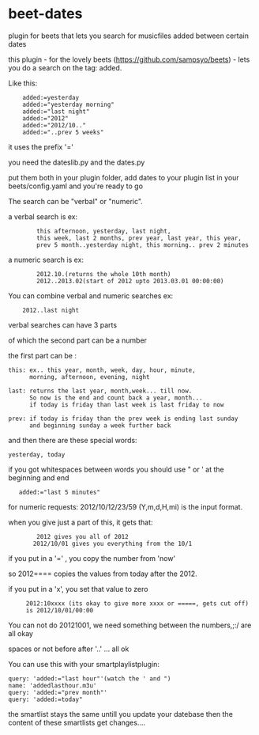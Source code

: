 beet-dates
==========

plugin for beets that lets you search for musicfiles added between certain dates

this plugin - for the lovely beets (https://github.com/sampsyo/beets) - 
lets you do a search on the tag: added.

Like this:

		added:=yesterday
  		added:="yesterday morning"
  		added:="last night"
  		added:="2012"
  		added:="2012/10.."
  		added:="..prev 5 weeks"
           
it uses the prefix '='

you need the dateslib.py and the dates.py

put them both in your plugin folder,
add dates to your plugin list in your beets/config.yaml
and you're ready to go  
 
 
The search can be "verbal" or "numeric".
 
a verbal search is ex:
 
		 	this afternoon, yesterday, last night, 
    		this week, last 2 months, prev year, last year, this year,
    		prev 5 month..yesterday night, this morning.. prev 2 minutes
a numeric search is ex:
 
 
 			2012.10.(returns the whole 10th month)
   			2012..2013.02(start of 2012 upto 2013.03.01 00:00:00)

You can combine verbal and numeric searches ex:
 
 		2012..last night
 
verbal searches can have 3 parts
 
of which the second part can be a number
 
the first part can be :
 
    this: ex.. this year, month, week, day, hour, minute,
          morning, afternoon, evening, night
          
    last: returns the last year, month,week... till now.
          So now is the end and count back a year, month...
          if today is friday than last week is last friday to now
          
    prev: if today is friday than the prev week is ending last sunday
          and beginning sunday a week further back
          
and then there are these special words: 
 
 	yesterday, today

if you got whitespaces between words
you should use " or ' at the beginning and end
 
 	   added:="last 5 minutes"
 
for numeric requests: 2012/10/12/23/59 (Y,m,d,H,mi)
is the input format.

when you give just a part of this, it gets that:
    
    	    2012 gives you all of 2012
     	   2012/10/01 gives you everything from the 10/1
     	   
if you put in a '=' , you copy the number from 'now'
    
so 2012==== copies the values from today after the 2012.

if you put in a 'x', you set that value to zero
    
         2012:10xxxx (its okay to give more xxxx or =====, gets cut off)
         is 2012/10/01/00:00
         
You can not do 20121001, 
we need something between the numbers,;:/ are all okay
    
spaces or not before after '..' ... all ok


You can use this with your smartplaylistplugin:


	query: 'added:="last hour"'(watch the ' and ")
	name: 'addedlasthour.m3u'
	query: 'added:="prev month"'
	query: 'added:=today"
    
the smartlist stays the same untill you update your datebase then
    the content of these smartlists get changes....
